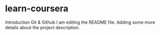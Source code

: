 # learn-coursera
Introduction Git &amp; Github
I am editing the README file. Adding some more details about the project description.
